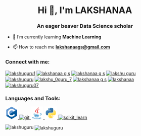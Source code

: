 <h1 align="center">Hi 👋, I'm LAKSHANAA</h1>
<h3 align="center">An eager beaver Data Science scholar</h3>

- 🌱 I’m currently learning **Machine Learning**

- 📫 How to reach me **lakshanaags@gmail.com**

<h3 align="left">Connect with me:</h3>
<p align="left">
<a href="https://twitter.com/lakshuguru1" target="blank"><img align="center" src="https://raw.githubusercontent.com/rahuldkjain/github-profile-readme-generator/master/src/images/icons/Social/twitter.svg" alt="lakshuguru1" height="30" width="40" /></a>
<a href="https://linkedin.com/in/lakshanaa g s" target="blank"><img align="center" src="https://raw.githubusercontent.com/rahuldkjain/github-profile-readme-generator/master/src/images/icons/Social/linked-in-alt.svg" alt="lakshanaa g s" height="30" width="40" /></a>
<a href="https://kaggle.com/lakshanaa g s" target="blank"><img align="center" src="https://raw.githubusercontent.com/rahuldkjain/github-profile-readme-generator/master/src/images/icons/Social/kaggle.svg" alt="lakshanaa g s" height="30" width="40" /></a>
<a href="https://fb.com/lakshu guru" target="blank"><img align="center" src="https://raw.githubusercontent.com/rahuldkjain/github-profile-readme-generator/master/src/images/icons/Social/facebook.svg" alt="lakshu guru" height="30" width="40" /></a>
<a href="https://instagram.com/lakshuguru" target="blank"><img align="center" src="https://raw.githubusercontent.com/rahuldkjain/github-profile-readme-generator/master/src/images/icons/Social/instagram.svg" alt="lakshuguru" height="30" width="40" /></a>
<a href="https://www.codechef.com/users/lakshu_0guru_7" target="blank"><img align="center" src="https://cdn.jsdelivr.net/npm/simple-icons@3.1.0/icons/codechef.svg" alt="lakshu_0guru_7" height="30" width="40" /></a>
<a href="https://www.hackerrank.com/lakshanaa g s" target="blank"><img align="center" src="https://raw.githubusercontent.com/rahuldkjain/github-profile-readme-generator/master/src/images/icons/Social/hackerrank.svg" alt="lakshanaa g s" height="30" width="40" /></a>
<a href="https://www.leetcode.com/lakshanaa" target="blank"><img align="center" src="https://raw.githubusercontent.com/rahuldkjain/github-profile-readme-generator/master/src/images/icons/Social/leet-code.svg" alt="lakshanaa" height="30" width="40" /></a>
<a href="https://auth.geeksforgeeks.org/user/lakshuguru07" target="blank"><img align="center" src="https://raw.githubusercontent.com/rahuldkjain/github-profile-readme-generator/master/src/images/icons/Social/geeks-for-geeks.svg" alt="lakshuguru07" height="30" width="40" /></a>
</p>

<h3 align="left">Languages and Tools:</h3>
<p align="left"> <a href="https://www.cprogramming.com/" target="_blank"> <img src="https://raw.githubusercontent.com/devicons/devicon/master/icons/c/c-original.svg" alt="c" width="40" height="40"/> </a> <a href="https://git-scm.com/" target="_blank"> <img src="https://www.vectorlogo.zone/logos/git-scm/git-scm-icon.svg" alt="git" width="40" height="40"/> </a> <a href="https://www.java.com" target="_blank"> <img src="https://raw.githubusercontent.com/devicons/devicon/master/icons/java/java-original.svg" alt="java" width="40" height="40"/> </a> <a href="https://www.python.org" target="_blank"> <img src="https://raw.githubusercontent.com/devicons/devicon/master/icons/python/python-original.svg" alt="python" width="40" height="40"/> </a> <a href="https://scikit-learn.org/" target="_blank"> <img src="https://upload.wikimedia.org/wikipedia/commons/0/05/Scikit_learn_logo_small.svg" alt="scikit_learn" width="40" height="40"/> </a> </p>

<p><img align="left" src="https://github-readme-stats.vercel.app/api/top-langs?username=lakshuguru&show_icons=true&locale=en&layout=compact" alt="lakshuguru" /></p>

<p>&nbsp;<img align="center" src="https://github-readme-stats.vercel.app/api?username=lakshuguru&show_icons=true&locale=en" alt="lakshuguru" /></p>
